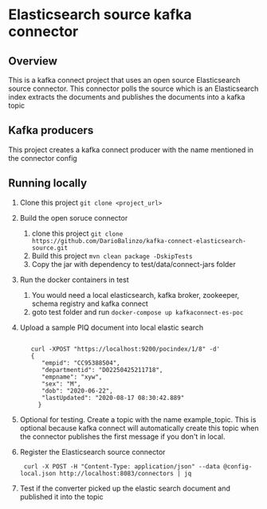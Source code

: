 #  Elasticsearch source kafka connector

## Overview

This is a kafka connect project that uses an open source Elasticsearch source connector. This connector polls the source which is an Elasticsearch index extracts the documents and publishes the documents into a kafka topic

## Kafka producers
This project creates a kafka connect producer with the name mentioned in the connector config

## Running locally

1. Clone this project `git clone <project_url>`

2. Build the open soruce connector

   1. clone this project `git clone https://github.com/DarioBalinzo/kafka-connect-elasticsearch-source.git`
   2. Build this project `mvn clean package -DskipTests`
   3. Copy the jar with dependency to test/data/connect-jars folder

3. Run the docker containers in test
   1. You would need a local elasticsearch, kafka broker, zookeeper, schema registry and kafka connect
   2. goto test folder and run `docker-compose up kafkaconnect-es-poc`

4. Upload a sample PIQ document into local elastic search
   ```curl
   
      curl -XPOST "https://localhost:9200/pocindex/1/8" -d' 
      {
         "empid": "CC95388504",
         "departmentid": "D02250425211718",
         "empname": "xyw",
         "sex": "M",
         "dob": "2020-06-22",
         "lastUpdated": "2020-08-17 08:30:42.889"
        }
   ```

5. Optional for testing. Create a topic with the name example_topic. This is optional because kafka connect will automatically create this topic when the connector publishes the first message if you don't in local.


6. Register the Elasticsearch source connector

   ```curl 
    curl -X POST -H "Content-Type: application/json" --data @config-local.json http://localhost:8083/connectors | jq
   
   ```

7. Test if the converter picked up the elastic search document and published it into the topic


